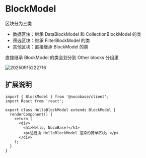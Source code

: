 # BlockModel

区块分为三类

- 数据区块：继承 DataBlockModel 和 CollectionBlockModel 的类
- 筛选区块：继承 FilterBlockModel 的类
- 其他区块：直接继承 BlockModel 的类

直接继承 BlockModel 的类会划分到 Other blocks 分组里

![20250915222716](https://static-docs.nocobase.com/20250915222716.png)

## 扩展说明

```tsx | pure
import { BlockModel } from '@nocobase/client';
import React from 'react';

export class HelloBlockModel extends BlockModel {
  renderComponent() {
    return (
      <div>
        <h1>Hello, NocoBase!</h1>
        <p>这是由 HelloBlockModel 渲染的简单区块。</p>
      </div>
    );
  }
}
```
